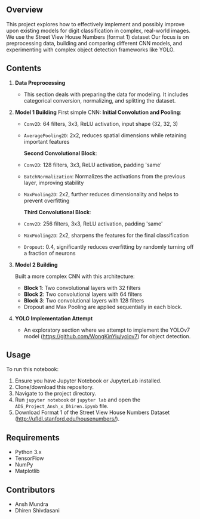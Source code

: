 ## Overview
This project explores how to effectively implement and possibly improve upon existing models for digit classification in complex, real-world images. We use the Street View House Numbers (format 1) dataset Our focus is on preprocessing data, building and comparing different CNN models, and experimenting with complex object detection frameworks like YOLO.

## Contents
1. **Data Preprocessing**
   - This section deals with preparing the data for modeling. It includes categorical conversion, normalizing, and splitting the dataset.
   
2. **Model 1 Building**
   First simple CNN:
      **Initial Convolution and Pooling**:
     - `Conv2D`: 64 filters, 3x3, ReLU activation, input shape (32, 32, 3)
     - `AveragePooling2D`: 2x2, reduces spatial dimensions while retaining important features
   
        **Second Convolutional Block**:
     - `Conv2D`: 128 filters, 3x3, ReLU activation, padding 'same'
     - `BatchNormalization`: Normalizes the activations from the previous layer, improving stability
     - `MaxPooling2D`: 2x2, further reduces dimensionality and helps to prevent overfitting
   
        **Third Convolutional Block**:
     - `Conv2D`: 256 filters, 3x3, ReLU activation, padding 'same'
     - `MaxPooling2D`: 2x2, sharpens the features for the final classification
     - `Dropout`: 0.4, significantly reduces overfitting by randomly turning off a fraction of neurons

   
3. **Model 2 Building**
   
   Built a more complex CNN with this architecture:
   
      - **Block 1**: Two convolutional layers with 32 filters
      - **Block 2**: Two convolutional layers with 64 filters
      - **Block 3**: Two convolutional layers with 128 filters
      - Dropout and Max Pooling are applied sequentially in each block.
   
5. **YOLO Implementation Attempt**
   - An exploratory section where we attempt to implement the YOLOv7 model (https://github.com/WongKinYiu/yolov7) for object detection.

## Usage
To run this notebook:
1. Ensure you have Jupyter Notebook or JupyterLab installed.
2. Clone/download this repository.
3. Navigate to the project directory.
4. Run `jupyter notebook` or `jupyter lab` and open the `ADS_Project_Ansh_x_Dhiren.ipynb` file.
5. Download Format 1 of the Street View House Numbers Dataset (http://ufldl.stanford.edu/housenumbers/).

## Requirements
- Python 3.x
- TensorFlow
- NumPy
- Matplotlib

## Contributors
- Ansh Mundra
- Dhiren Shivdasani
